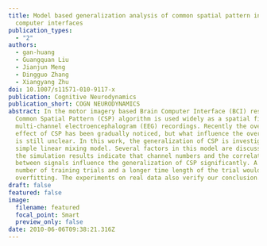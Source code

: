 ```yaml
---
title: Model based generalization analysis of common spatial pattern in brain
  computer interfaces
publication_types:
  - "2"
authors:
  - gan-huang
  - Guangquan Liu
  - Jianjun Meng
  - Dingguo Zhang
  - Xiangyang Zhu
doi: 10.1007/s11571-010-9117-x
publication: Cognitive Neurodynamics
publication_short: COGN NEURODYNAMICS
abstract: In the motor imagery based Brain Computer Interface (BCI) research,
  Common Spatial Pattern (CSP) algorithm is used widely as a spatial filter on
  multi-channel electroencephalogram (EEG) recordings. Recently the overfitting
  effect of CSP has been gradually noticed, but what influence the overfitting
  is still unclear. In this work, the generalization of CSP is investigated by a
  simple linear mixing model. Several factors in this model are discussed, and
  the simulation results indicate that channel numbers and the correlation
  between signals influence the generalization of CSP significantly. A larger
  number of training trials and a longer time length of the trial would prevent
  overfitting. The experiments on real data also verify our conclusion.
draft: false
featured: false
image:
  filename: featured
  focal_point: Smart
  preview_only: false
date: 2010-06-06T09:38:21.316Z
---
```

